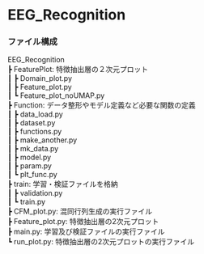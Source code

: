 # EEG_Recognition

### ファイル構成

EEG_Recognition <br>
┣ FeaturePlot: 特徴抽出層の２次元プロット <br>
┃ ┣ Domain_plot.py <br>
┃ ┣ Feature_plot.py <br>
┃ ┗ Feature_plot_noUMAP.py <br>
┣  Function: データ整形やモデル定義など必要な関数の定義 <br>
┃ ┣ data_load.py <br>
┃ ┣ dataset.py <br>
┃ ┣ functions.py <br>
┃ ┣ make_another.py <br>
┃ ┣ mk_data.py <br>
┃ ┣ model.py <br>
┃ ┣ param.py <br>
┃ ┗ plt_func.py <br>
┣  train: 学習・検証ファイルを格納 <br>
┃ ┣ validation.py <br>
┃ ┗ train.py <br>
┣  CFM_plot.py: 混同行列生成の実行ファイル <br>
┣  Feature_plot.py: 特徴抽出層の2次元プロット <br>
┣  main.py: 学習及び検証ファイルの実行ファイル <br>
┗  run_plot.py: 特徴抽出層の2次元プロットの実行ファイル <br>
